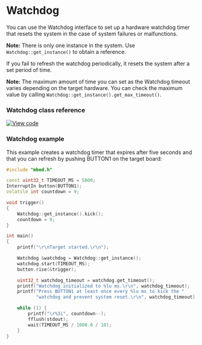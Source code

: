 # Watchdog

You can use the Watchdog interface to set up a hardware watchdog timer that resets the system in the case of system failures or malfunctions. 

<span class="notes">**Note:** There is only one instance in the system. Use `Watchdog::get_instance()` to obtain a reference. </span>

If you fail to refresh the watchdog periodically, it resets the system after a set period of time.

<span class="notes">**Note:** The maximum amount of time you can set as the Watchdog timeout varies depending on the target hardware. You can check the maximum value by calling `Watchdog::get_instance().get_max_timeout()`.</span>

### Watchdog class reference

[![View code](https://www.mbed.com/embed/?type=library)](https://os.mbed.com/docs/mbed-os/development/mbed-os-api-doxy/classmbed_1_1_watchdog.html)

### Watchdog example

This example creates a watchdog timer that expires after five seconds and that you can refresh by pushing BUTTON1 on the target board:

```c++
#include "mbed.h"

const uint32_t TIMEOUT_MS = 5000;
InterruptIn button(BUTTON1);
volatile int countdown = 9;

void trigger()
{
    Watchdog::get_instance().kick();
    countdown = 9;
}

int main()
{
    printf("\r\nTarget started.\r\n");

    Watchdog &watchdog = Watchdog::get_instance();
    watchdog.start(TIMEOUT_MS);
    button.rise(&trigger);

    uint32_t watchdog_timeout = watchdog.get_timeout();
    printf("Watchdog initialized to %lu ms.\r\n", watchdog_timeout);
    printf("Press BUTTON1 at least once every %lu ms to kick the "
           "watchdog and prevent system reset.\r\n", watchdog_timeout);

    while (1) {
        printf("\r%3i", countdown--);
        fflush(stdout);
        wait(TIMEOUT_MS / 1000.0 / 10);
    }
}
```
